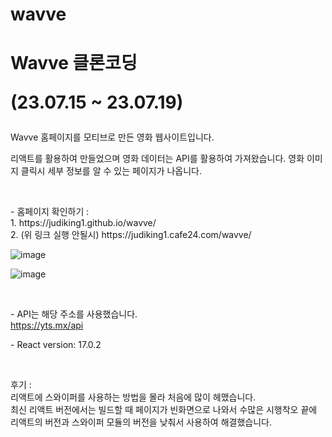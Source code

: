 # wavve

<h1>
  Wavve 클론코딩
<p>(23.07.15 ~ 23.07.19)</p>
</h1>
<p>
  Wavve 홈페이지를 모티브로 만든 영화 웹사이트입니다.
</p>
<p>
  리액트를 활용하여 만들었으며
  영화 데이터는 API를 활용하여 가져왔습니다.
  영화 이미지 클릭시 세부 정보를 알 수 있는 페이지가 나옵니다.
</p>
<br>
<p>
  - 홈페이지 확인하기 :
  <br>
  1. https://judiking1.github.io/wavve/
  <br>
  2. (위 링크 실행 안될시) https://judiking1.cafe24.com/wavve/
</p>

![image](https://github.com/judiking1/wavve/assets/110409369/b5091818-d08d-45a6-8b7b-93cc55f2521e)

![image](https://github.com/judiking1/wavve/assets/110409369/94d3a749-20d3-4be9-a829-d985d7e73b5b)

<br>
<p>
  - API는 해당 주소를 사용했습니다.
  <br>
  <a href="https://yts.mx/api">https://yts.mx/api</a>
</p>

<p>
  - React version: 17.0.2
</p>

<br>
<p>
  후기 : <br>
  리액트에 스와이퍼를 사용하는 방법을 몰라 처음에 많이 헤맸습니다. <br>
  최신 리액트 버전에서는 빌드할 때 페이지가 빈화면으로 나와서 수많은 시행착오 끝에 <br>
  리액트의 버전과 스와이퍼 모듈의 버전을 낮춰서 사용하여 해결했습니다.
</p>




